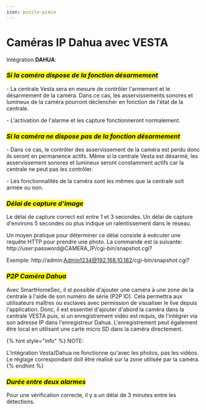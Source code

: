 ```yaml
---
icon: puzzle-piece
---
```


# Caméras IP Dahua avec VESTA

Intégration **DAHUA**:

### _<mark style="background-color:yellow;">**Si la caméra dispose de la fonction désarmement**</mark>_

\- La centrale Vesta sera en mesure de contrôler l'armement et le désarmement de la caméra. Dans ce cas, les asservissements sonores et lumineux de la caméra pourront déclencher en fonction de l'état de la centrale.

\- L'activation de l'alarme et les capture fonctionneront normalement.

### _<mark style="background-color:yellow;">**Si la caméra ne dispose pas de la fonction désarmement**</mark>_

\- Dans ce cas, le contrôler des asservissement de la caméra est perdu donc ils seront en permanence actifs. Même si la centrale Vesta est désarmé, les asservissement sonores et lumineux seront constamment actifs car la centrale ne peut pas les contrôler.

\- Les fonctionnalités de la caméra sont les mêmes que la centrale soit armée ou non.

### _<mark style="background-color:yellow;">**Délai de capture d'image**</mark>_

Le délai de capture correct est entre 1 et 3 secondes. Un délai de capture d'environs 5 secondes ou plus indique un ralentissement dans le réseau.

Un moyen pratique pour déterminer ce délai consiste à exécuter  une requête HTTP pour prendre une photo. La commande est la suivante: http://user:password@CAMERA\_IP/cgi-bin/snapshot.cgi?

Exemple: http://admin:Admin1234@192.168.10.182/cgi-bin/snapshot.cgi?

### _<mark style="background-color:yellow;">**P2P Caméra Dahua**</mark>_

Avec SmartHomeSec, il st possible d'ajouter une caméra à une zone de la centrale à l'aide de son numéro de série (P2P ID). Cela permettra aux utilisateurs maîtres ou esclaves avec permission de visualiser le live depuis l'application. Donc, il est essentiel d'ajouter d'abord la caméra dans la centrale VESTA puis, si un enregistrement vidéo est requis, de l'intégrer via son adresse IP dans l'enregistreur Dahua. L'enregistrement peut également être local en utilisant une carte micro SD dans la caméra directement.

{% hint style="info" %}
NOTE:

L'intégration Vesta/Dahua ne fonctionne qu'avec les photos, pas les vidéos. Le réglage correspondant doit être réalisé sur la zone utilisée par la caméra.
{% endhint %}

### _<mark style="background-color:yellow;">**Durée entre deux alarmes**</mark>_

Pour une vérification correcte, il y a un délai de 3 minutes entre les détections.
